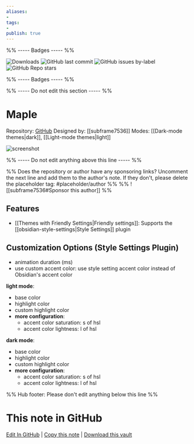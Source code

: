```yaml
---
aliases:
- 
tags: 
- 
publish: true
---
```


%% ----- Badges ----- %%

![Downloads](https://img.shields.io/badge/downloads-15013-573E7A?style=for-the-badge&logo=)
![GitHub last commit](https://img.shields.io/github/last-commit/subframe7536/obsidian-theme-maple?color=573E7A&label=last%20update&logo=github&style=for-the-badge)
![GitHub issues by-label](https://img.shields.io/github/issues/subframe7536/obsidian-theme-maple/help%20wanted?color=573E7A&logo=github&style=for-the-badge) 
![GitHub Repo stars](https://img.shields.io/github/stars/subframe7536/obsidian-theme-maple?color=573E7A&logo=github&style=for-the-badge)

%% ----- Badges ----- %%

%% ----- Do not edit this section ----- %%

# Maple

Repository: [GitHub](https://github.com/subframe7536/obsidian-theme-maple)
Designed by: [[subframe7536]]
Modes: [[Dark-mode themes|dark]], [[Light-mode themes|light]]



![screenshot](https://github.com/subframe7536/obsidian-theme-maple/raw/HEAD/img/screenshot.png)

%% ----- Do not edit anything above this line ----- %% 

%% Does the repository or author have any sponsoring links? Uncomment the next line and add them to the author's note. If they don't, please delete the placeholder tag: #placeholder/author %%
%% ![[subframe7536#Sponsor this author]] %%


## Features

- [[Themes with Friendly Settings|Friendly settings]]: Supports the [[obsidian-style-settings|Style Settings]] plugin

## Customization Options (Style Settings Plugin) 
- animation duration (ms)
- use custom accent color: use style setting accent color instead of Obsidian's accent color

**light mode**: 
- base color
- highlight color
- custom highlight color
- **more configuration**: 
    - accent color saturation: s of hsl
    - accent color lightness: l of hsl

**dark mode**: 
- base color
- highlight color
- custom highlight color
- **more configuration**: 
    - accent color saturation: s of hsl
    - accent color lightness: l of hsl


%% Hub footer: Please don't edit anything below this line %%

# This note in GitHub

<span class="git-footer">[Edit In GitHub](https://github.dev/obsidian-community/obsidian-hub/blob/main/02%20-%20Community%20Expansions/02.05%20All%20Community%20Expansions/Themes/Maple.md "git-hub-edit-note") | [Copy this note](https://raw.githubusercontent.com/obsidian-community/obsidian-hub/main/02%20-%20Community%20Expansions/02.05%20All%20Community%20Expansions/Themes/Maple.md "git-hub-copy-note") | [Download this vault](https://github.com/obsidian-community/obsidian-hub/archive/refs/heads/main.zip "git-hub-download-vault") </span>

